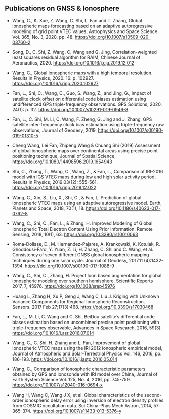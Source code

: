 ## Publications on GNSS & Ionosphere

- Wang, C., K. Xue, Z. Wang, C. Shi, L. Fan and T. Zhang, Global ionospheric maps forecasting based on an adaptive autoregressive modeling of grid point VTEC values, Astrophysics and Space Science Vol. 365, No. 3, 2020, pp. 48. https://doi.org/10.1007/s10509-020-03760-2

- Song, D., C. Shi, Z. Wang, C. Wang and G. Jing, Correlation-weighted least squares residual algorithm for RAIM, Chinese Journal of Aeronautics, 2020. https://doi.org/10.1016/j.cja.2019.12.012

- Wang, C., Global ionospheric maps with a high temporal resolution. Results in Physics, 2020. 16: p. 102927. https://doi.org/10.1016/j.rinp.2020.102927

- Fan, L., Shi, C., Wang, C., Guo, S. Wang, Z., and Jing, G., Impact of satellite clock offset on differential code biases estimation using undifferenced GPS triple-frequency observations. GPS Solutions, 2020. 24(1): p. 32. https://doi.org/10.1007/s10291-019-0946-8

- Fan, L., C. Shi, M. Li, C. Wang, F. Zheng, G. Jing and J. Zhang, GPS satellite inter-frequency clock bias estimation using triple-frequency raw observations, Journal of Geodesy, 2019. https://doi.org/10.1007/s00190-019-01310-5

- Cheng Wang, Lei Fan, Zhipeng Wang & Chuang Shi (2019) Assessment of global ionospheric maps over continental areas using precise point positioning technique, Journal of Spatial Science, https://doi.org/10.1080/14498596.2019.1654943

- Shi, C., Zhang, T., Wang, C., Wang, Z., & Fan, L., Comparison of IRI-2016 model with IGS VTEC maps during low and high solar activity period. Results in Physics, 2019.03(12): 555-561. https://doi.org/10.1016/j.rinp.2018.12.022

- Wang, C., Xin, S., Liu, X., Shi, C., & Fan, L. Prediction of global ionospheric VTEC maps using an adaptive autoregressive model. Earth, Planets and Space, 2018, 70(1), 18. https://doi.org/10.1186/s40623-017-0762-8

- Wang, C., Shi, C., Fan, L., & Zhang, H. Improved Modeling of Global Ionospheric Total Electron Content Using Prior Information. Remote Sensing, 2018, 10(1), 63. https://doi.org/10.3390/rs10010063

- Roma-Dollase, D., M. Hernández-Pajares, A. Krankowski, K. Kotulak, R. Ghoddousi-Fard, Y. Yuan, Z. Li, H. Zhang, C. Shi and C. Wang, et al. Consistency of seven different GNSS global ionospheric mapping techniques during one solar cycle. Journal of Geodesy, 2017.11 (4):1432-1394. https://doi.org/10.1007/s00190-017-1088-9

- Wang, C., Shi, C., Zhang, H. Project loon based augmentation for global ionospheric modeling over southern hemisphere. Scientific Reports 2017, 7, 45976. https://doi.org/10.1038/srep45976

- Huang L, Zhang H, Xu P, Geng J, Wang C, Liu J. Kriging with Unknown Variance Components for Regional Ionospheric Reconstruction. Sensors. 2017 Feb 27;17(3):468. https://doi.org/10.3390/s17030468

- Fan, L., M. Li, C. Wang and C. Shi, BeiDou satellite’s differential code biases estimation based on uncombined precise point positioning with triple-frequency observable, Advances in Space Research, 2016, 59(3). https://doi.org/10.1016/j.asr.2016.07.014

- Wang, C., C. Shi, H. Zhang and L. Fan, Improvement of global ionospheric VTEC maps using the IRI 2012 ionospheric empirical model, Journal of Atmospheric and Solar-Terrestrial Physics Vol. 146, 2016, pp. 186-193. https://doi.org/10.1016/j.jastp.2016.05.014

- Wang, C., Comparison of ionospheric characteristic parameters obtained by GPS and ionosonde with IRI model over China, Journal of Earth System Science Vol. 125, No. 4, 2016, pp. 745-759. https://doi.org/10.1007/s12040-016-0694-x

- Wang H, Wang C, Wang J X, et al. Global characteristics of the second-order ionospheric delay error using inversion of electron density profiles from COSMIC occultation data. Sci China-Phys Mech Astron, 2014, 57: 365-374. https://doi.org/10.1007/s11433-013-5376-y